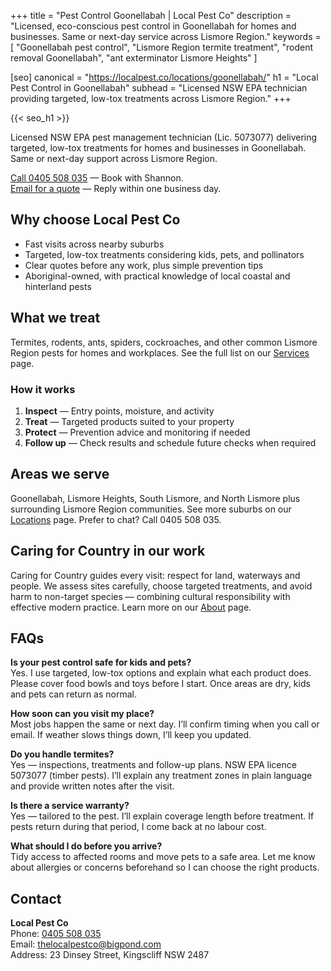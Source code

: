 +++
title = "Pest Control Goonellabah | Local Pest Co"
description = "Licensed, eco-conscious pest control in Goonellabah for homes and businesses. Same or next-day service across Lismore Region."
keywords = [
  "Goonellabah pest control",
  "Lismore Region termite treatment",
  "rodent removal Goonellabah",
  "ant exterminator Lismore Heights"
]

[seo]
canonical = "https://localpest.co/locations/goonellabah/"
h1 = "Local Pest Control in Goonellabah"
subhead = "Licensed NSW EPA technician providing targeted, low-tox treatments across Lismore Region."
+++

{{< seo_h1 >}}

Licensed NSW EPA pest management technician (Lic. 5073077) delivering targeted, low-tox treatments for homes and businesses in Goonellabah. Same or next-day support across Lismore Region.

[Call 0405 508 035](tel:0405508035) — Book with Shannon.  
[Email for a quote](mailto:thelocalpestco@bigpond.com) — Reply within one business day.

## Why choose Local Pest Co
- Fast visits across nearby suburbs  
- Targeted, low-tox treatments considering kids, pets, and pollinators  
- Clear quotes before any work, plus simple prevention tips  
- Aboriginal-owned, with practical knowledge of local coastal and hinterland pests

## What we treat
Termites, rodents, ants, spiders, cockroaches, and other common Lismore Region pests for homes and workplaces. See the full list on our [Services](/services/) page.

### How it works
1. **Inspect** — Entry points, moisture, and activity  
2. **Treat** — Targeted products suited to your property  
3. **Protect** — Prevention advice and monitoring if needed  
4. **Follow up** — Check results and schedule future checks when required

## Areas we serve
Goonellabah, Lismore Heights, South Lismore, and North Lismore plus surrounding Lismore Region communities. See more suburbs on our [Locations](/locations/) page. Prefer to chat? Call 0405 508 035.

## Caring for Country in our work
Caring for Country guides every visit: respect for land, waterways and people. We assess sites carefully, choose targeted treatments, and avoid harm to non-target species — combining cultural responsibility with effective modern practice. Learn more on our [About](/about/) page.

## FAQs
**Is your pest control safe for kids and pets?**  
Yes. I use targeted, low-tox options and explain what each product does. Please cover food bowls and toys before I start. Once areas are dry, kids and pets can return as normal.

**How soon can you visit my place?**  
Most jobs happen the same or next day. I’ll confirm timing when you call or email. If weather slows things down, I’ll keep you updated.

**Do you handle termites?**  
Yes — inspections, treatments and follow-up plans. NSW EPA licence 5073077 (timber pests). I’ll explain any treatment zones in plain language and provide written notes after the visit.

**Is there a service warranty?**  
Yes — tailored to the pest. I’ll explain coverage length before treatment. If pests return during that period, I come back at no labour cost.

**What should I do before you arrive?**  
Tidy access to affected rooms and move pets to a safe area. Let me know about allergies or concerns beforehand so I can choose the right products.

## Contact
**Local Pest Co**  
Phone: [0405 508 035](tel:0405508035)  
Email: [thelocalpestco@bigpond.com](mailto:thelocalpestco@bigpond.com)  
Address: 23 Dinsey Street, Kingscliff NSW 2487

